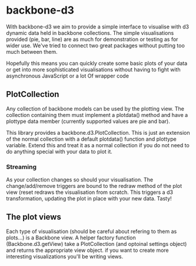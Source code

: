 # backbone-d3
With backbone-d3 we aim to provide a simple interface to visualise with d3 dynamic data held in 
backbone collections. The simple visualisations provided (pie, bar, line) are as much for demonstration
or testing as for wider use. We've tried to connect two great packages without putting too much 
between them. 

Hopefully this means you can quickly create some basic plots of your data or get into more 
sophisticated visualisations without having to fight with asynchronous JavaScript or a lot 
Of wrapper code

## PlotCollection
Any collection of backbone models can be used by the plotting view. The collection containing 
them must implement a plotdata() method and have a plottype data member (currently supported 
values are pie and bar). 

This library provides a backbone.d3.PlotCollection. This is just an extension of the normal 
collection with a default plotdata() function and plottype variable. Extend this and treat it as 
a normal collection if you do not need to do anything special with your data to plot it. 
 
### Streaming
As your collection changes so should your visualisation. The change/add/remove triggers are bound 
to the redraw method of the plot view (reset redraws the visualisation from scratch. This triggers 
a d3 transformation, updating the plot in place with your new data. Tasty!


## The plot views
Each type of visualisation (should be careful about refering to them as plots...) is a Backbone
view. A helper factory function (Backbone.d3.getView) take a PlotCollection (and optoinal settings
object) and returns the appropriate view object. if you want to create more interesting visualizations
you'll be writing views. 
